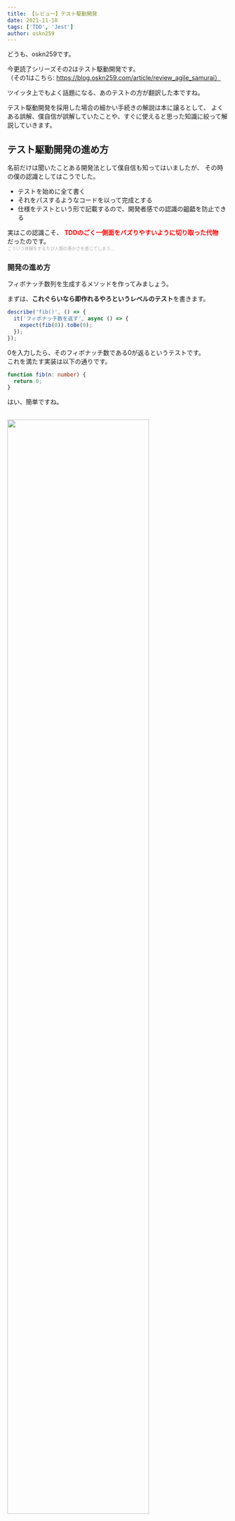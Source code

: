 ```yaml
---
title: 【レビュー】テスト駆動開発
date: 2021-11-10
tags: ['TDD', 'Jest']
author: oskn259
---
```


どうも、oskn259です。  

今更読了シリーズその2はテスト駆動開発です。  
（その1はこちら: https://blog.oskn259.com/article/review_agile_samurai）  

ツイッタ上でもよく話題になる、あのテストの方が翻訳した本ですね。  

テスト駆動開発を採用した場合の細かい手続きの解説は本に譲るとして、
よくある誤解、僕自信が誤解していたことや、すぐに使えると思った知識に絞って解説していきます。  



## テスト駆動開発の進め方
名前だけは聞いたことある開発法として僕自信も知ってはいましたが、
その時の僕の認識としてはこうでした。  

* テストを始めに全て書く
* それをパスするようなコードを以って完成とする
* 仕様をテストという形で記載するので、開発者感での認識の齟齬を防止できる

実はこの認識こそ、
<span style="color: #ff0000; font-weight: bold;">
TDDのごく一側面をバズりやすいように切り取った代物
</span></br>
だったのです。  
<span style="color: #aaaaaa; font-size: 0.7em;">
こういう体験をするたび人類の愚かさを感じてしまう...
</span></br>


### 開発の進め方
フィボナッチ数列を生成するメソッドを作ってみましょう。  

まずは、**これぐらいなら即作れるやろというレベルのテスト**を書きます。  
```ts
describe('fib()', () => {
  it('フィボナッチ数を返す', async () => {
    expect(fib(0)).toBe(0);
  });
});
```

0を入力したら、そのフィボナッチ数である0が返るというテストです。  
これを満たす実装は以下の通りです。  

```ts
function fib(n: number) {
  return 0;
}
```

はい、簡単ですね。  
<br/>

<img width="80%" src="sonnawake.jpg">    
<br/>
<span style="color: #ff0000; font-size: 2em; font-weight: bold;">
そんなわけねぇだろぇ！！！
</span></br>

いや、TDDではこれで良いんです。  
**常にテスト結果をグリーンに保ち、その後、すぐにグリーンにできる一歩を踏み出す**のです。  
はじめの一歩として`fib(0) === 0`を完成させたわけです。  

では次なる一歩として`fib(1) === 1`となるテストを追加しましょう。  
```ts
describe('fib()', () => {
  it('フィボナッチ数を返す', async () => {
    expect(fib(0)).toBe(0);
    expect(fib(1)).toBe(1);
  });
});
```

追加した部分のテストが落ちてしまうようです。  
実装を修正しましょう。  

```ts
function fib(n: number) {
  if (n === 0) return 0;
  return 1;
}
```

<br/>
<br/>

<img width="60%" src="dona.jpg">    
<br/>
<span style="color: #ff0000; font-size: 2em; font-weight: bold;">
・・・
</span></br>

すいません、でもTDDではこれで良いんです。  
常にテスト結果をグリーンに保ち、その後、すぐにグリーンにできる一歩を踏み出すのです。  
同じように進めていきます。  

```ts
describe('fib()', () => {
  it('フィボナッチ数を返す', async () => {
    expect(fib(0)).toBe(0);
    expect(fib(1)).toBe(1);
    expect(fib(2)).toBe(1);
    expect(fib(3)).toBe(2);
  });
});
```

```ts
function fib(n: number) {
  if (n === 0) return 0;
  if (n <= 2) return 1;
  return 2;
}
```

次なる一歩として、`fib(2), fib(3)`を追加しました。  

テストが揃ってきたので、ここで**リファクタ**を行います。  
TDDにおけるリファクタとは、
<span style="color: #ff0000; font-weight: bold;">
重複を排除する
</span>
ことです。  
このケースにおける重複とはなんでしょうか？  

例えば、**テスト上の2という数字**と**実装での2という数字**が重複しています。  
このように、実装とテスト両方にわたって観察し、重複を探し出します。  
では、重複を解消するにはどうするのでしょうか？  

まず、実装上の`return 2`の2とは何でしょうか？  
これはフィボナッチ数を計算する機能ですから、
この2はそれ以前のフィボナッチ数である`1`と`1`を加算したものとなります。  

```ts
function fib(n: number) {
  if (n === 0) return 0;
  if (n <= 2) return 1;
  return 1 + 1;
```

このとき`return 1 + 1`の前者の1は、
`expect(fib(1)).toBe(1);`としてテスト上に記載されている`fib(1)`の結果をベタ書きしたものです。  
後者の2については`fib(2)`の結果です。  
つまり、これらの`1`は重複しているのです！  
重複しない形に書き直しましょう。  

```ts
function fib(n: number) {
  if (n === 0) return 0;
  if (n <= 2) return 1;
  return fib(n-2) + fib(n-1);
```

より小さなステップでTDDを進めたければ、
`return fib(2) - fib(1);`
を挟んでも良いですが、ここでは少し大股に歩を進めました。  

このようにして、フィボナッチ数を計算する機能がテストと共に完成します。  



## これまでの認識との差
先のフィボナッチ数のケースが示す通り、
TDDにおいて**テストと実装はどちらが先ということはなく、両輪で進めていくもの**です。  

これは僕が知っている **「テストファースト」** の概念を大きく修正してくれました。  
要件全てをテストとして表現してそれをパスするコードを模索するというのは、
（やり方としてアリだとは思いますが）それはTDDではないようです。  
最初の一歩を踏み出すために小さなテストを書くことこそがテストファーストなのです。  

またこれまで、完成したコードをより良いものにしていくという意味でリファクタという言葉を使っていましたが、
TDDの文脈においてリファクタとは、**重複を排除する開発過程**のことを指しています。  

言うなれば、TDDは単なる制約や手続きではなく
<span style="color: #ff0000; font-weight: bold;">
思考のプロセス
</span>
と言った方が近そうです。  

こうした思考プロセスがなぜ有効なのかは分かりませんし、
本書でも明確にはされていませんが、TDDのサイクルを回すことで優れた設計に辿り着いたという例は多いようです。  



## 得た知識

### 振る舞い駆動開発(BDD) と テスト駆動開発(TDD)
そもそもテストとは、エラーになるであろう操作を意図的に行ってそうしたケースの存在を示すことですが、
TDDにおけるテストでは現状の立ち位置を確認する役割と言えそうです。  
それは本当にテストか？  
間違った理解を世に広めていないか？  
という議論があり用語が一新されました。  

その結果生まれたのがBDDで、`assertion` -> `expect`や
`test class` -> `spec`のように、振る舞いを定義するという前提の単語が使用されるようになっています。  
機能として両者は等しく、用語のみが入れ替わっています。  


### TDDなのでテストは完璧、ではない
リリースのために必要なテストは、 以下の軸に沿って4象限に分類できます。  

* 技術面 <-> ビジネス面
* チームの支援 <-> 製品の批評

TDDで記述するテストは、技術面でチームを支援するものと言えそうです。  
要するに、まだ3種類のテストが残っているのです。  
具体的には、以下のようなテストが残されています。  

* セキュリティ検査
* 負荷検証
* 顧客による手動受け入れテスト
* 自動化されたストーリーテスト


### 二層構造のテスト
フィボナッチ数の例で記述したようなユニットテストだけでなく、
受け入れ条件のような大きい単位に対してもTDDは可能であるとされています。  
アジャイルにおけるユーザーストーリーをテストとして記述するのです。  

この場合、ユーザーストーリーを表す **「外側」のテスト** と、
コーディング時に並行して記述する **「内側」のテスト** の2つが存在することになります。  
外側テストをパスするために、内側テストと実装の両輪でコードを書き進めるというイメージですね。  

この「外側」テスト向けフレームワークとして、cucumberなどが挙げられます。  
https://cucumber.io/

<img width="70%" src="cucumber.jpg">    
<br/>
<span style="font-style: italic;">
fig.1 キューカンバ・ドラゴン
</span>  


### 熟練が必要
今となっては随分浸透したTDDですが、
今回本を読んでみて、簡単に習得できるものではないなという感想でした。  
**感覚や経験の占める割合が多い**と思います。  
フィボナッチ数の例にしたって、

* 一歩の大きさはどれぐらいが適切か？
* そもそもその一歩として何を選ぶべきか？
* どのタイミングでリファクタを始めるのか？

ということについて決まった方法がなく、
コーダーの経験に委ねられているのです。  
この感覚を掴んでTDDの恩恵を真に受けるためには、いくらか経験が必要そうです。  



## まとめ
本書にも記載がありましたが、重要なのは自分やPJにとっての最適解を見つけることです。  
**TDDでないからクソプロジェクトだ！** ではありませんし  
**足し算のメソッドに100個のテスト** を書くのが適切とも思えません。  

何の説明をするにしてもですし、先のフィボナッチ数の例もそうですが、
TDDの説明にあたりそれが有効な例を引っ張ってきています。  
要するにストローマン論法です。  
これは説明を分かりやすくするために必要ですが、
いつでもどこでもそうなると言っているわけではありません。  

<img width="50%" src="straw.jpg">    
<br/>
<span style="font-style: italic;">
fig.2 ジャパニーズ・トラディショナル・ストローマン
</span>  

みんなが言ってるからとか有名コテ（古いか）が言ってるからではなく、
現状に最適な使い方を模索しましょう。  
その結果、TDDは今回は不要とかも全然あり得るでしょうが、
一つのスキルとして持っておくことは重要です。  
